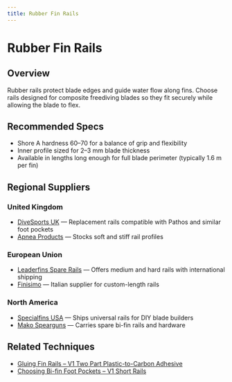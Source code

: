 ```yaml
---
title: Rubber Fin Rails
---
```

# Rubber Fin Rails

## Overview
Rubber rails protect blade edges and guide water flow along fins. Choose rails designed for composite freediving blades so they
fit securely while allowing the blade to flex.

## Recommended Specs
- Shore A hardness 60–70 for a balance of grip and flexibility
- Inner profile sized for 2–3 mm blade thickness
- Available in lengths long enough for full blade perimeter (typically 1.6 m per fin)

## Regional Suppliers
### United Kingdom
- [DiveSports UK](https://www.divesports.co.uk/) — Replacement rails compatible with Pathos and similar foot pockets
- [Apnea Products](https://apneaproducts.co.uk/) — Stocks soft and stiff rail profiles

### European Union
- [Leaderfins Spare Rails](https://www.leaderfins.com/) — Offers medium and hard rails with international shipping
- [Finisimo](https://www.finisimo.it/) — Italian supplier for custom-length rails

### North America
- [Specialfins USA](https://specialfins.com/) — Ships universal rails for DIY blade builders
- [Mako Spearguns](https://www.makospearguns.com/) — Carries spare bi-fin rails and hardware

## Related Techniques
- [Gluing Fin Rails – V1 Two Part Plastic-to-Carbon Adhesive](../techniques/gluing-fin-rails/v1/two-part-plastic-carbon-adhesive.md)
- [Choosing Bi-fin Foot Pockets – V1 Short Rails](../techniques/choosing-bifin-footpockets/v1/short-rails.md)
